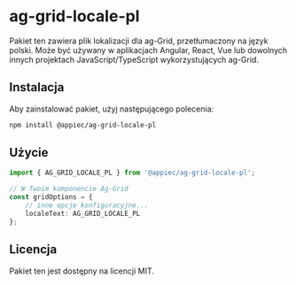 # ag-grid-locale-pl

Pakiet ten zawiera plik lokalizacji dla ag-Grid, przetłumaczony na język polski. Może być używany w aplikacjach Angular, React, Vue lub dowolnych innych projektach JavaScript/TypeScript wykorzystujących ag-Grid.

## Instalacja

Aby zainstalować pakiet, użyj następującego polecenia:

```bash
npm install @appiec/ag-grid-locale-pl
```

## Użycie

```typescript
import { AG_GRID_LOCALE_PL } from '@appiec/ag-grid-locale-pl';

// W Twoim komponencie Ag-Grid
const gridOptions = {
    // inne opcje konfiguracyjne...
    localeText: AG_GRID_LOCALE_PL
};

```

## Licencja

Pakiet ten jest dostępny na licencji MIT.
